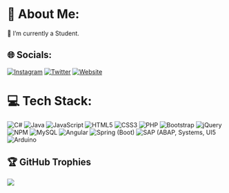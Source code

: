 # 💫 About Me:
🔭 I’m currently a Student.<br>

## 🌐 Socials:
[![Instagram](https://img.shields.io/badge/Instagram-%23E4405F.svg?logo=Instagram&logoColor=white)](https://www.instagram.com/danielczeschner/) 
[![Twitter](https://img.shields.io/badge/Twitter-%231DA1F2.svg?logo=Twitter&logoColor=white)](https://twitter.com/danielczeschner) 
[![Website](https://img.shields.io/badge/website-000000?logo=About.me&logoColor=white)](https://www.czeschner.com/)

# 💻 Tech Stack:
![C#](https://img.shields.io/badge/C%23-239120?style=for-the-badge&logo=c-sharp&logoColor=white)
![Java](https://img.shields.io/badge/Java-ED8B00?style=for-the-badge&logo=openjdk&logoColor=white)
![JavaScript](https://img.shields.io/badge/javascript-%23323330.svg?style=for-the-badge&logo=javascript&logoColor=%23F7DF1E) 
![HTML5](https://img.shields.io/badge/html5-%23E34F26.svg?style=for-the-badge&logo=html5&logoColor=white) 
![CSS3](https://img.shields.io/badge/css3-%231572B6.svg?style=for-the-badge&logo=css3&logoColor=white) 
![PHP](https://img.shields.io/badge/php-%23777BB4.svg?style=for-the-badge&logo=php&logoColor=white) 
![Bootstrap](https://img.shields.io/badge/bootstrap-%23563D7C.svg?style=for-the-badge&logo=bootstrap&logoColor=white) 
![jQuery](https://img.shields.io/badge/jquery-%230769AD.svg?style=for-the-badge&logo=jquery&logoColor=white) 
![NPM](https://img.shields.io/badge/NPM-%23000000.svg?style=for-the-badge&logo=npm&logoColor=white) 
![MySQL](https://img.shields.io/badge/mysql-%2300f.svg?style=for-the-badge&logo=mysql&logoColor=white) 
![Angular](https://img.shields.io/badge/Angular-DD0031?style=for-the-badge&logo=angular&logoColor=white)
![Spring (Boot)](https://img.shields.io/badge/Spring-6DB33F?style=for-the-badge&logo=spring&logoColor=white)
![SAP (ABAP, Systems, UI5](https://img.shields.io/badge/SAP-0FAAFF?style=for-the-badge&logo=sap&logoColor=white)
![Arduino](https://img.shields.io/badge/Arduino-00979D?style=for-the-badge&logo=Arduino&logoColor=white)

## 🏆 GitHub Trophies
![](https://github-profile-trophy.vercel.app/?username=Blo0dR0gue&theme=darkhub&no-frame=false&no-bg=true&margin-w=4)
